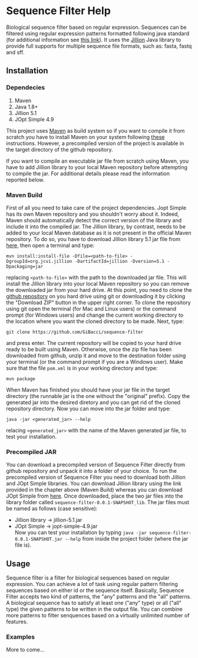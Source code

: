 # Sequence Filter Help #

Biological sequence filter based on regular expression. Sequences can be filtered using regular expression patterns formatted following java standard (for additional information
see [this link](https://docs.oracle.com/javase/8/docs/api/java/util/regex/Pattern.html "Java Patterns")). It uses the [Jillion](http://jillion.sourceforge.net/wiki/index.php/Main_Page "Jillion Home") 
Java library to provide full supports for multiple sequence file formats, such as: fasta, fastq and sff.


## Installation ##

### Dependecies ###

1. Maven
2. Java 1.8+
3. Jillion 5.1
4. JOpt Simple 4.9

This project uses [Maven](https://maven.apache.org/ "Maven Home") as build system so if you want to compile it from scratch you have to install Maven on your system following
[these](https://maven.apache.org/install.html "Maven Install") instructions. However, a precompiled version of the  project is available in the target directory of the github repository.

If you want to compile an executable jar file from scratch using Maven, you have to add Jillion library to your local Maven repository before attempting to compile the jar. 
For additional details please read the information reported below.

### Maven Build ###

First of all you need to take care of the project dependencies. Jopt Simple has its own Maven repository and you shouldn't worry about it. Indeed, Maven should automatically detect the
correct version of the library and include it into the compiled jar. The Jillion library, by contrast, needs to be added to your local Maven database as it is not present in the official
Maven repository. To do so, you have to download Jillion library 5.1 jar file from [here](https://sourceforge.net/projects/jillion/files/5.1/jillion-5.1.jar/download "download"), then open 
a terminal and type:
```
mvn install:install-file -Dfile=<path-to-file> -DgroupId=org.jcvi.jillion -DartifactId=jillion -Dversion=5.1 -Dpackaging=jar
```
replacing ```<path-to-file>``` with the path to the downloaded jar file. This will install the Jillion library into your local Maven repository so you can remove the downloaded jar 
from your hard drive. At this point, you need to clone the [github repository](https://github.com/GiBacci/sequence-filter "repo") on you hard drive using git or downloading it by
clicking the "Download ZIP" button in the upper right corner. To clone the repository using git open the terminal (for Mac and Linux users) or the command prompt (for Windows users) and 
change the current working directory to the location where you want the cloned directory to be made. Next, type:
```
git clone https://github.com/GiBacci/sequence-filter
``` 
and press enter. The current repository will be copied to your hard drive ready to be built using Maven. Otherwise, once the zip file has been downloaded from github, unzip it and move to the
destination folder using your terminal (or the command prompt if you are a Windows user). Make sure that the file ```pom.xml``` is in your working directory and type:
```
mvn package
```
When Maven has finished you should have your jar file in the target directory (the runnable jar is the one without the "original" prefix). Copy the generated jar into the desired diretory and
you can get rid of the cloned repository directory. Now you can move into the jar folder and type:
```
java -jar <generated_jar> --help
```
relacing ```<generated_jar>``` with the name of the Maven generated jar file, to test your installation.

### Precompiled JAR ###

You can download a precompiled version of Sequence Filter directly from github repository and unpack it into a folder of your choice. To run the precompiled version of Sequence Filter 
you need to download both Jillion and JOpt Simple libraries. You can download Jillion library using the link provided in the chapter above (Maven Build) whereas you can download 
JOpt Simple from [here](http://repo1.maven.org/maven2/net/sf/jopt-simple/jopt-simple/4.9/jopt-simple-4.9.jar "download"). Once downloaded, place the two jar files into the library folder
called ```sequence-filter-0.0.1-SNAPSHOT_lib```. The jar files must be named as follows (case sensitive):
* Jillion library -> jillion-5.1.jar
* JOpt Simple     -> jopt-simple-4.9.jar  
Now you can test your installation by typing ```java -jar sequence-filter-0.0.1-SNAPSHOT.jar --help``` from inside the project folder (where the jar file is).

## Usage ##

Sequence filter is a filter for biological sequences based on regular expression. You can achieve a lot of task using regular pattern filtering sequences based on either id or the sequence
itself. Basically, Sequence Filter accepts two kind of patterns, the "any" patterns and the "all" patterns. A biological sequence has to satisfy at least one ("any" type) or all ("all" type)
the given patterns to be written in the output file. You can combine more patterns to filter senquences based on a virtually unlimited number of features.

### Examples ###

More to come...
